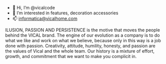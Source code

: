 - 👋 Hi, I’m @vicalcode
- 👀 I’m interested in features, decoration accessories
- 📫 informatica@vicalhome.com


ILUSION, PASSION AND PERSISTENCE is the motive that moves the people behind the VICAL brand.
The engine of our evolution as a company is to do what we like and work on what we believe, because only in this way is a job done with passion.
Creativity, attitude, humility, honesty, and passion are the values of Vical and the whole team.
Our history is a mixture of effort, growth, and commitment that we want to make you complicit in.

